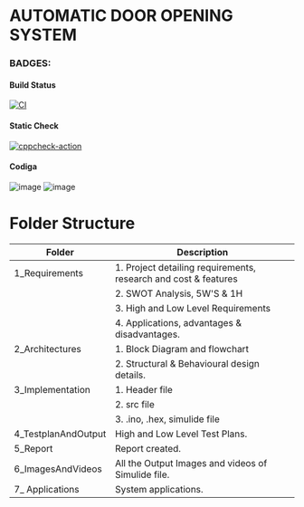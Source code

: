 # AUTOMATIC DOOR OPENING SYSTEM

 ### BADGES:
 #### Build Status
  [![CI](https://github.com/DeepikaR24/M2-EmbSys/actions/workflows/build.yml/badge.svg)](https://github.com/DeepikaR24/M2-EmbSys/actions/workflows/build.yml)
 #### Static Check
  [![cppcheck-action](https://github.com/DeepikaR24/M2-EmbSys/actions/workflows/cpp.yml/badge.svg)](https://github.com/DeepikaR24/M2-EmbSys/actions/workflows/cpp.yml)
 #### Codiga
  ![image](https://user-images.githubusercontent.com/98866123/157307324-38491802-5a26-4e22-9711-298b7563116e.png)          ![image](https://user-images.githubusercontent.com/98866123/157307438-b703c702-3212-4945-a2f0-ca4d4d3f3aad.png)


 # Folder Structure
   | Folder               |            	Description                        |
   |----------------------|------------------------------------------------
   | 1_Requirements	      | 1. Project detailing requirements, research and cost & features
   |                      | 2. SWOT Analysis, 5W'S & 1H
   |                      | 3. High and Low Level Requirements
   |                      | 4. Applications, advantages & disadvantages. 
   | 2_Architectures      | 1. Block Diagram and flowchart
   |                      | 2. Structural & Behavioural design details.
   | 3_Implementation     |	1. Header file
   |                      | 2. src file
   |                      | 3. .ino, .hex, simulide file
   | 4_TestplanAndOutput 	| High and Low Level Test Plans.
   | 5_Report             | Report created.
   | 6_ImagesAndVideos    | All the Output Images and videos of Simulide file.
   | 7_ Applications      | System applications.
   
